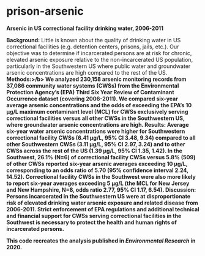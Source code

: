 # prison-arsenic
<b>Arsenic in US correctional facility drinking water, 2006-2011</b>

  <b>Background:</b>
Little is known about the quality of drinking water in US correctional facilities (e.g. detention centers, prisons, jails, etc.). Our objective was to determine if incarcerated persons are at risk for chronic, elevated arsenic exposure relative to the non-incarcerated US population, particularly in the Southwestern US where public water and groundwater arsenic concentrations are high compared to the rest of the US. 
  <b>Methods:>/b> We analyzed 230,158 arsenic monitoring records from 37,086 community water systems (CWSs) from the Environmental Protection Agency’s (EPA) Third Six Year Review of Contaminant Occurrence dataset (covering 2006-2011). We compared six-year average arsenic concentrations and the odds of exceeding the EPA’s 10 µg/L maximum contaminant level (MCL) for CWSs exclusively serving correctional facilities versus all other CWSs in the Southwestern US, where groundwater arsenic concentrations are high. 
  <b>Results:</b> Average six-year water arsenic concentrations were higher for Southwestern correctional facility CWSs (6.41 µg/L, 95% CI 3.48, 9.34) compared to all other Southwestern CWSs (3.11 µg/L, 95% CI 2.97, 3.24) and to other CWSs across the rest of the US (1.39 µg/L, 95% CI 1.35, 1.42). In the Southwest, 26.1% (N=6) of correctional facility CWSs versus 5.8% (509) of other CWSs reported six-year arsenic averages exceeding 10 µg/L, corresponding to an odds ratio of 5.70 (95% confidence interval 2.24, 14.52). Correctional facility CWSs in the Southwest were also more likely to report six-year averages exceeding 5 µg/L (the MCL for New Jersey and New Hampshire, N=8, odds ratio 2.77, 95% CI 1.17, 6.54).
  <b>Discussion:</b> Persons incarcerated in the Southwestern US were at disproportionate risk of elevated drinking water arsenic exposure and related disease from 2006-2011. Strict enforcement of EPA regulations and additional technical and financial support for CWSs serving correctional facilities in the Southwest is necessary to protect the health and human rights of incarcerated persons.


This code recreates the analysis published in <i>Environmental Research</i> in 2020.

